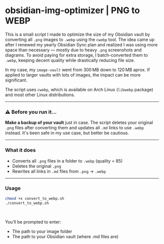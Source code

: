 # obsidian-img-optimizer | PNG to WEBP

This is a small script I made to optimize the size of my Obsidian vault by converting all `.png` images to `.webp` using the `cwebp` tool. The idea came up after I renewed my yearly Obsidian Sync plan and realized I was using more space than necessary — mostly due to heavy `.png` screenshots and diagrams. To avoid paying for extra storage, I batch-converted them to `.webp`, keeping decent quality while drastically reducing file size.

In my case, my `image-vault` went from 300 MB down to 120 MB aprox. If applied to larger vaults with lots of images, the impact can be more significant.

The script uses `cwebp`, which is available on Arch Linux (`libwebp` package) and most other Linux distributions.

---

### ⚠️ Before you run it...

**Make a backup of your vault** just in case. The script deletes your original `.png` files after converting them and updates all `.md` links to use `.webp` instead. It's been safe in my use case, but better be cautious.

---

### What it does

- Converts all `.png` files in a folder to `.webp` (quality = 85)
- Deletes the original `.png`
- Rewrites all links in `.md` files from `.png` → `.webp`

---

### Usage

```bash
chmod +x convert_to_webp.sh
./convert_to_webp.sh
```
<br>

You’ll be prompted to enter:

- The path to your image folder
- The path to your Obsidian vault (where .md files are)
